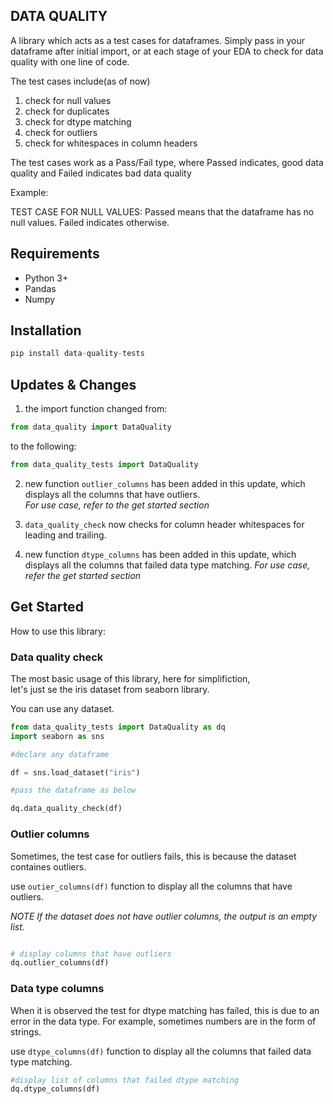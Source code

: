 ## DATA QUALITY

A library which acts as a test cases for dataframes. Simply pass in your dataframe after initial import, or at each stage of your EDA to check for data quality with one line of code.

The test cases include(as of now)
1. check for null values
2. check for duplicates
3. check for dtype matching
4. check for outliers
5. check for whitespaces in column headers

The test cases work as a Pass/Fail type, where Passed indicates, good data quality and Failed indicates bad data quality

Example: 

TEST CASE FOR NULL VALUES: Passed means that the dataframe has no null values. Failed indicates otherwise.

## Requirements

* Python 3+
* Pandas
* Numpy


## Installation

```python
pip install data-quality-tests
```

## Updates & Changes

1. the import function changed from:

```python
from data_quality import DataQuality
```

to the following:

```python
from data_quality_tests import DataQuality
```

2. new function ```outlier_columns``` has been added in this update, which displays all the columns that have outliers.  
*For use case, refer to the get started section*

3. ```data_quality_check``` now checks for column header whitespaces for leading and trailing.

4. new function ```dtype_columns``` has been added in this update, which displays all the columns that failed data type matching.
*For use case, refer the get started section*

## Get Started

How to use this library:

### Data quality check

The most basic usage of this library, here for simplifiction,  
let's just se the iris dataset from seaborn library.

You can use any dataset.

```python
from data_quality_tests import DataQuality as dq
import seaborn as sns

#declare any dataframe

df = sns.load_dataset("iris")

#pass the dataframe as below  

dq.data_quality_check(df)
```

### Outlier columns

Sometimes, the test case for outliers fails, this is because the dataset containes outliers.

use ```outier_columns(df)``` function to display all the columns that have outliers.  

*NOTE* *If the dataset does not have outlier columns, the output is an empty list.*


```python

# display columns that have outliers
dq.outlier_columns(df)

```

### Data type columns

When it is observed the test for dtype matching has failed, this is due to an error in the data type.
For example, sometimes numbers are in the form of strings.

use ```dtype_columns(df)``` function to display all the columns that failed data type matching.

```python
#display list of columns that failed dtype matching
dq.dtype_columns(df)
```